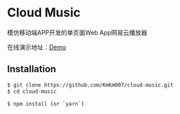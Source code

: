 # Cloud Music

模仿移动端APP开发的单页面Web App网易云播放器

在线演示地址：[Demo](http://www.baidu.com)

## Installation

```bash
$ git clone https://github.com/KmKm007/cloud-music.git
$ cd cloud-music
```

```bash
$ npm install (or `yarn`)
```
